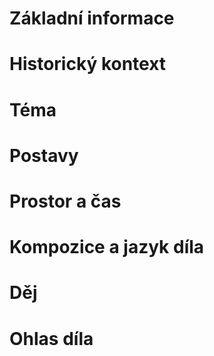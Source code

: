 # Základní informace
# Historický kontext
# Téma
# Postavy
# Prostor a čas
# Kompozice a jazyk díla
# Děj
# Ohlas díla